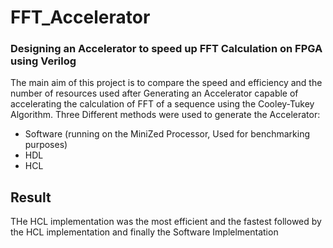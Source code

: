 # FFT_Accelerator
### Designing an Accelerator to speed up FFT Calculation on FPGA using Verilog

The main aim of this project is to compare the speed and efficiency and the number of resources used after Generating an Accelerator capable of accelerating the calculation of FFT of a sequence using the Cooley-Tukey Algorithm.
Three Different methods were used to generate the Accelerator:
* Software (running on the MiniZed Processor, Used for benchmarking purposes)
* HDL
* HCL

## Result
THe HCL implementation was the most efficient and the fastest followed by the HCL implementation and finally the Software Implelmentation
